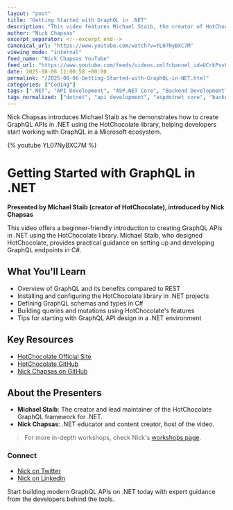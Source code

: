 ```yaml
---
layout: "post"
title: "Getting Started with GraphQL in .NET"
description: "This video features Michael Staib, the creator of HotChocolate, demonstrating how to build GraphQL APIs using the HotChocolate library in .NET. The session is introduced by Nick Chapsas and focuses on essential steps for developers to begin leveraging GraphQL within C#/.NET applications."
author: "Nick Chapsas"
excerpt_separator: <!--excerpt_end-->
canonical_url: "https://www.youtube.com/watch?v=YL07NyBXC7M"
viewing_mode: "internal"
feed_name: "Nick Chapsas YouTube"
feed_url: "https://www.youtube.com/feeds/videos.xml?channel_id=UCrkPsvLGln62OMZRO6K-llg"
date: 2025-08-06 11:00:58 +00:00
permalink: "/2025-08-06-Getting-Started-with-GraphQL-in-NET.html"
categories: ["Coding"]
tags: [".NET", "API Development", "ASP.NET Core", "Backend Development", "C#", "Coding", "GraphQL", "GraphQL API", "HotChocolate", "Michael Staib", "Microsoft", "Nick Chapsas", "Videos"]
tags_normalized: ["dotnet", "api development", "aspdotnet core", "backend development", "csharp", "coding", "graphql", "graphql api", "hotchocolate", "michael staib", "microsoft", "nick chapsas", "videos"]
---
```


Nick Chapsas introduces Michael Staib as he demonstrates how to create GraphQL APIs in .NET using the HotChocolate library, helping developers start working with GraphQL in a Microsoft ecosystem.<!--excerpt_end-->

{% youtube YL07NyBXC7M %}

# Getting Started with GraphQL in .NET

**Presented by Michael Staib (creator of HotChocolate), introduced by Nick Chapsas**

This video offers a beginner-friendly introduction to creating GraphQL APIs in .NET using the HotChocolate library. Michael Staib, who designed HotChocolate, provides practical guidance on setting up and developing GraphQL endpoints in C#.

## What You'll Learn

- Overview of GraphQL and its benefits compared to REST
- Installing and configuring the HotChocolate library in .NET projects
- Defining GraphQL schemas and types in C#
- Building queries and mutations using HotChocolate's features
- Tips for starting with GraphQL API design in a .NET environment

## Key Resources

- [HotChocolate Official Site](https://chillicream.com/docs/hotchocolate)
- [HotChocolate GitHub](https://github.com/ChilliCream/hotchocolate)
- [Nick Chapsas on GitHub](https://github.com/Elfocrash)

## About the Presenters

- **Michael Staib**: The creator and lead maintainer of the HotChocolate GraphQL framework for .NET.
- **Nick Chapsas**: .NET educator and content creator, host of the video.

> For more in-depth workshops, check Nick's [workshops page](https://bit.ly/nickworkshops).

### Connect

- [Nick on Twitter](https://twitter.com/nickchapsas)
- [Nick on LinkedIn](https://www.linkedin.com/in/nick-chapsas)

Start building modern GraphQL APIs on .NET today with expert guidance from the developers behind the tools.
